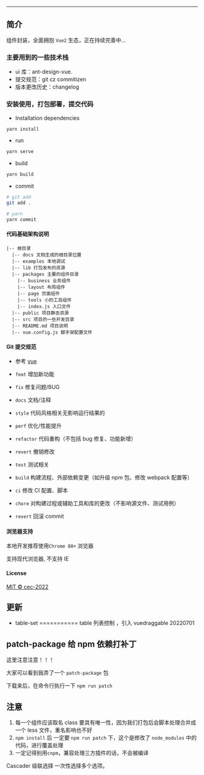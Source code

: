 # 

---

## 简介

组件封装，全面拥抱 `Vue2` 生态，正在持续完善中...

### 主要用到的一些技术栈

- ui 库：ant-design-vue.
- 提交规范：git cz commitizen
- 版本更改历史：changelog

### 安装使用，打包部署，提交代码

- Installation dependencies

```bash
yarn install

```

- run

```bash
yarn serve
```

- build

```bash
yarn build
```

- commit

```bash
# git add
git add .

# yarn
yarn commit
```

#### 代码基础架构说明

```treeNode
|-- 根目录
  |-- docs 文档生成的根目录位置
  |-- examples 本地调试
  |-- lib 打包发布的资源
  |-- packages 主要的组件目录
    |-- business 业务组件
    |-- layout 布局组件
    |-- page 页面组件
    |-- tools 小的工具组件
    |-- index.js 入口文件
  |-- public 项目静态资源
  |-- src 项目的一些开发目录
  |-- README.md 项目说明
  |-- vue.config.js 脚手架配置文件

```

#### Git 提交规范

- 参考 [vue](https://github.com/vuejs/vue/blob/dev/.github/COMMIT_CONVENTION.md)

- `feat` 增加新功能
- `fix` 修复问题/BUG
- `docs` 文档/注释
- `style` 代码风格相关无影响运行结果的
- `perf` 优化/性能提升
- `refactor` 代码重构（不包括 bug 修复、功能新增）
- `revert` 撤销修改
- `test` 测试相关
- `build` 构建流程、外部依赖变更（如升级 npm 包、修改 webpack 配置等）
- `ci` 修改 CI 配置、脚本
- `chore` 对构建过程或辅助工具和库的更改（不影响源文件、测试用例）
- `revert` 回滚 commit

#### 浏览器支持

本地开发推荐使用`Chrome 80+` 浏览器

支持现代浏览器, 不支持 IE

#### License

[MIT © cec-2022](./LICENSE)

## 更新

- table-set =========== table 列表控制 ，引入 vuedraggable 20220701

## patch-package 给 npm 依赖打补丁

这里注意注意！！！

大家可以看到我弄了一个 `patch-package` 包

下载来后，在命令行执行一下 `npm run patch`


## 注意

1. 每一个组件应该取名 class 要具有唯一性，因为我们打包后会脚本处理合并成一个 less 文件，重名影响也不好
2. `npm install` 后 一定要 `npm run patch` 下，这个是修改了 `node_modules` 中的代码，进行覆盖处理
3. 一定记得别用`cnpm`，兼容处理三方插件的话，不会被编译



Cascader 级联选择  一次性选择多个选项。